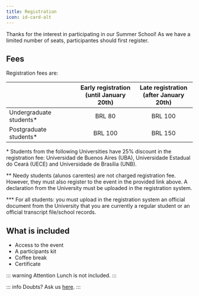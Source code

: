 ```yaml
---
title: Registration
icon: id-card-alt
---
```



Thanks for the interest in participating in our Summer School! As we have a limited number of seats, participantes should first register.

## <i class="fas fa-wallet" style="color:var(--theme-color)"></i> Fees

Registration fees are:

|                         | Early registration <br> (until January 20th) | Late registration <br> (after January 20th) |
|-------------------------|:---------------------------------------:|:--------------------------------------:|
| Undergraduate students* | BRL 80                                  | BRL 100                                |
| Postgraduate students*  | BRL 100                                 | BRL 150                                |

\*  Students from the following Universities have 25% discount in the registration fee: Universidad de Buenos Aires (UBA), Universidade  Estadual do Ceará (UECE) and Universidade de Brasília (UNB).
 
** Needy students (alunos carentes) are not charged registration fee. However, they must also register to the event in the provided link above. A declaration from the University must be uploaded in the registration system.

*** For all students: you must upload in the registration system an official document from the University that you are currently a regular student or an official transcript file/school records.


## <i class="fas fa-plus" style="color:var(--theme-color)"></i> What is included
- Access to the event
- A participants kit
- Coffee break
- Certificate

::: warning Attention
Lunch is not included.
:::

::: info Doubts?
Ask us [here](mailto:romesummerschool@gmail.com).
:::








